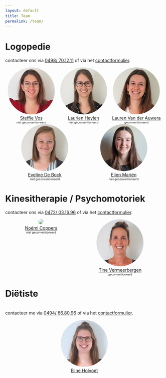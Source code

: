```yaml
---
layout: default
title: Team
permalink: /team/
---
```

# Logopedie

contacteer ons via <a href="tel:+32498701211" itemprop="telephone">0498/ 70.12.11</a> of via het [contactformulier](/contact.html).


<div style="display: flex;
            flex-wrap: wrap;
            justify-content:space-around;
            ">

<div style="text-align: center;">
    <a href="{{ site.baseurl }}/logopedie/steffie_vos.html">
    <img src="/assets/img/Steffie_SQm.jpg" style="border-radius: 50%;"><br>
    <div style="text-align: center;">Steffie Vos</div></a> 
    <div style="text-align: center;font-size:xx-small;">niet geconventioneerd</div>
</div>
<div style="text-align: center;">
    <a href="{{ site.baseurl }}/logopedie/laurien_heylen.html">
    <img src="/assets/img/Laurien_SQm.jpg" style="border-radius: 50%;"><br>
    <div style="text-align: center;">Laurien Heylen</div></a>  
    <div style="text-align: center;font-size:xx-small;">niet geconventioneerd</div>
</div>
<div style="text-align: center;">
    <a href="{{ site.baseurl }}/logopedie/Lauren_Van_der_Auwera.html">
    <img src="/assets/img/Lauren_SQm.jpg" style="border-radius: 50%;"><br>
    <div style="text-align: center;">Lauren Van der Auwera</div></a> 
    <div style="text-align: center;font-size:xx-small;">geconventioneerd</div>
</div>
<div style="text-align: center;">
    <a href="{{ site.baseurl }}/logopedie/eveline_de_bock.html">
    <img src="/assets/img/Eveline_SQm.jpg" style="border-radius: 50%;;"><br>
    <div style="text-align: center;">Eveline De Bock</div></a> 
    <div style="text-align: center;font-size:xx-small;">niet geconventioneerd</div>
</div>
<div style="text-align: center;">
    <a href="{{ site.baseurl }}/logopedie/elien_marien.html">
    <img src="/assets/img/Elien_SQm.jpg" style="border-radius: 50%;;"><br>
    <div style="text-align: center;">Elien Mariën</div></a> 
    <div style="text-align: center;font-size:xx-small;">niet geconventioneerd</div>
</div>

</div>

# Kinesitherapie / Psychomotoriek

contacteer ons via <a href="tel:+32472031696" itemprop="telephone">0472/ 03.16.96</a> of via het [contactformulier](/contact.html).

<div style="display: flex;
            flex-wrap: wrap;
            justify-content:space-around;
            ">

<div style="text-align: center;">
    <a href="{{ site.baseurl }}/kinesitherapie/noemi_coppers">
    <img src="/assets/img/Noémi_SQm.jpg" style="border-radius: 50%;"><br>
    <div style="text-align: center;">Noémi Coppers</div></a> 
    <div style="text-align: center;font-size:xx-small;">niet geconventioneerd</div>
</div>
<div style="text-align: center;">
    <a href="{{ site.baseurl }}/kinesitherapie/tine_vermeerbergen">
    <img src="/assets/img/Tine_SQm.jpg" style="border-radius: 50%;"><br>
    <div style="text-align: center;">Tine Vermeerbergen</div></a>  
    <div style="text-align: center;font-size:xx-small;">geconventioneerd</div>
</div>
</div>

# Diëtiste

<br> contacteer me via  <a href="tel:+32494668096" itemprop="telephone">0494/ 66.80.96</a> of via het [contactformulier](/contact.html). 
  
<div style="display: flex;
        flex-wrap: wrap;
        justify-content:space-around;
        ">

<div style="text-align: center;">
    <a href="{{ site.baseurl }}/dietiek/eline_holvoet.html">
    <img src="/assets/img/Eline_SQm.jpg" style="border-radius: 50%;"><br>
    <div style="text-align: center;">Eline Holvoet</div></a> 
</div>
</div>
